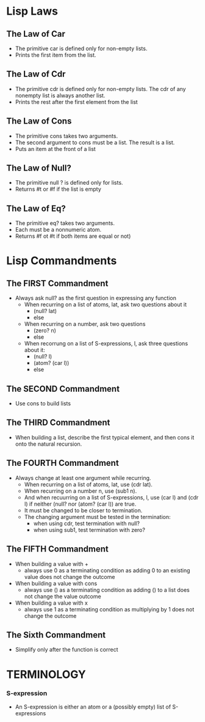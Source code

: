 # Lisp Laws
## The Law of Car
- The primitive car is defined
only for non-empty lists.
- Prints the first item from the list.

## The Law of Cdr
- The primitive cdr is defined only for
non-empty lists. The cdr of any nonempty
list is always another list.
- Prints the rest after the first element from the list

## The Law of Cons
- The primitive cons takes two arguments.
- The second argument to cons must be a
list. The result is a list.	
- Puts an item at the front of a list

## The Law of Null?
- The primitive null ? is defined
only for lists.
- Returns #t or #f if the list is empty

## The Law of Eq?
- The primitive eq? takes two arguments.
- Each must be a nonnumeric
atom.
- Returns #f ot #t if both items are equal or not)

# Lisp Commandments	
## The FIRST Commandment
- Always ask null? as the first question in expressing any function
	- When recurring on a list of atoms, lat, ask two questions about it
		- (null? lat)
		-  else
	- When recurring on a  number, ask two questions
		- (zero? n) 
		-  else	
	- When recorrung on a list of S-expressions, l, ask three questions about it:
		- (null? l)
		- (atom? (car l)) 
		- else

## The SECOND Commandment
- Use cons to build lists

## The THIRD Commandment
- When building a list, describe the first typical element, 
and then cons it onto the natural recursion.

## The FOURTH Commandment 
- Always change at least one argument while recurring. 
	- When recurring on a list of atoms, lat, use (cdr lat). 
	- When recurring on a number n, use (sub1 n). 
	- And when recuurring on a list of S-expressions, l, use (car l) and (cdr l) 
if neither (null? nor (atom? (car l)) are true.
	- It must be changed to be closer to termination.
	- The changing argument must be tested in the termination:
		- when using cdr, test termination with null?
		- when using sub1, test termination with zero?

## The FIFTH Commandment 
- When building a value with + 
	- always use 0 as a terminating condition as adding 0 
to an existing value does not change the outcome
- When building a value with cons
	- always use () as a terminating condition as adding ()
	 to a list does not change the value outcome
- When building a value with x
	- always use 1 as a terminating condition
	as multiplying by 1 does not change the outcome
## The Sixth Commandment
- Simplify only after the function is correct

# TERMINOLOGY
### S-expression
- An S-expression is either an atom or a (possibly empty) list of S-expressions

